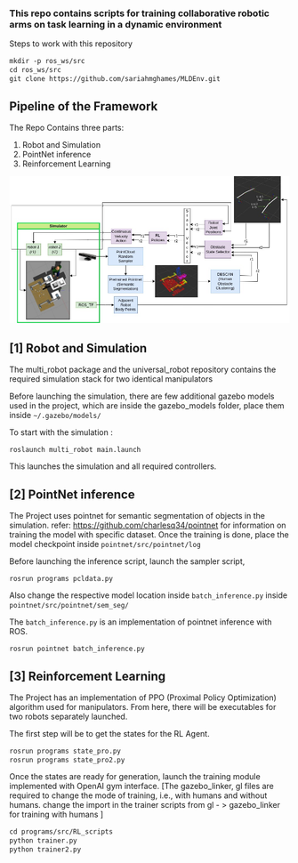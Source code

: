 ### This repo contains scripts for training collaborative robotic arms on task learning in a dynamic environment
Steps to work with this repository
```
mkdir -p ros_ws/src
cd ros_ws/src
git clone https://github.com/sariahmghames/MLDEnv.git
```
## Pipeline of the Framework

The Repo Contains three parts:
1) Robot and Simulation
2) PointNet inference
3) Reinforcement Learning

![Pipeline](images/pipeline.jpg "Pipeline")


## [1] Robot and Simulation
The  multi_robot package and the universal_robot repository contains the required simulation stack for two identical manipulators

Before launching the simulation, there are few additional gazebo models used in the project, which are inside the gazebo_models folder, place them inside `~/.gazebo/models/`

To start with the simulation :
```
roslaunch multi_robot main.launch
```
This launches the simulation and all required controllers.

## [2] PointNet inference
The Project uses pointnet for semantic segmentation of objects in the simulation. 
refer: https://github.com/charlesq34/pointnet for information on training the model with specific dataset.
Once the training is done, place the model checkpoint inside `pointnet/src/pointnet/log`

Before launching the inference script, launch the sampler script, 
```
rosrun programs pcldata.py
```
Also change the respective model location inside ` batch_inference.py ` inside `pointnet/src/pointnet/sem_seg/ `

The `batch_inference.py` is an implementation of pointnet inference with ROS.
```
rosrun pointnet batch_inference.py
```
## [3] Reinforcement Learning 
The Project has an implementation of PPO (Proximal Policy Optimization) algorithm used for manipulators.
From here, there will be executables for two robots separately launched.

The first step will be to get the states for the RL Agent.
```
rosrun programs state_pro.py
rosrun programs state_pro2.py
```
Once the states are ready for generation, launch the training module implemented with OpenAI gym interface. 
[The gazebo_linker, gl files are required to change the mode of training, i.e., with humans and without humans. change the import in the trainer scripts from gl - > gazebo_linker for training with humans ]

```
cd programs/src/RL_scripts
python trainer.py
python trainer2.py
```
